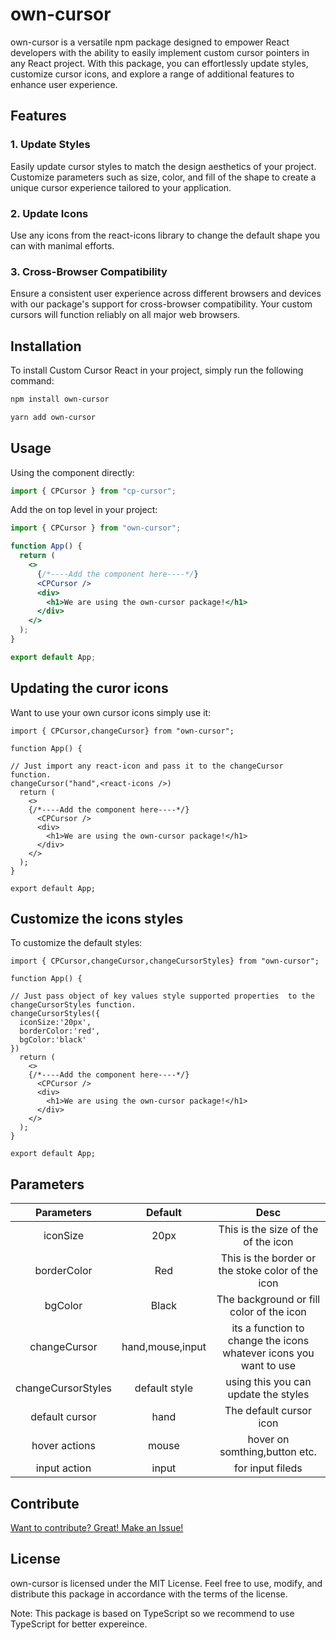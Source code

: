 # own-cursor

own-cursor is a versatile npm package designed to empower React developers with the ability to easily implement custom cursor pointers in any React project. With this package, you can effortlessly update styles, customize cursor icons, and explore a range of additional features to enhance user experience.

## Features

### 1. Update Styles

Easily update cursor styles to match the design aesthetics of your project. Customize parameters such as size, color, and fill of the shape to create a unique cursor experience tailored to your application.

### 2. Update Icons

Use any icons from the react-icons library to change the default shape you can with manimal efforts.

### 3. Cross-Browser Compatibility

Ensure a consistent user experience across different browsers and devices with our package's support for cross-browser compatibility. Your custom cursors will function reliably on all major web browsers.

## Installation

To install Custom Cursor React in your project, simply run the following command:

```bash
npm install own-cursor
```

```bash
yarn add own-cursor
```

## Usage

Using the component directly:

```jsx
import { CPCursor } from "cp-cursor";
```

Add the on top level in your project:

```jsx
import { CPCursor } from "own-cursor";

function App() {
  return (
    <>
      {/*----Add the component here----*/}
      <CPCursor />
      <div>
        <h1>We are using the own-cursor package!</h1>
      </div>
    </>
  );
}

export default App;
```

## Updating the curor icons

Want to use your own cursor icons simply use it:

```JSX
import { CPCursor,changeCursor} from "own-cursor";

function App() {

// Just import any react-icon and pass it to the changeCursor function.
changeCursor("hand",<react-icons />)
  return (
    <>
    {/*----Add the component here----*/}
      <CPCursor />
      <div>
        <h1>We are using the own-cursor package!</h1>
      </div>
    </>
  );
}

export default App;
```

## Customize the icons styles

To customize the default styles:

```JSX
import { CPCursor,changeCursor,changeCursorStyles} from "own-cursor";

function App() {

// Just pass object of key values style supported properties  to the changeCursorStyles function.
changeCursorStyles({
  iconSize:'20px',
  borderColor:'red',
  bgColor:'black'
})
  return (
    <>
    {/*----Add the component here----*/}
      <CPCursor />
      <div>
        <h1>We are using the own-cursor package!</h1>
      </div>
    </>
  );
}

export default App;
```

## Parameters

| Parameters| Default  | Desc|
| :-----: | :-: | :-: |
| iconSize | 20px | This is the size of the of the icon |
| borderColor | Red | This is the border or the stoke color of the icon |
| bgColor | Black | The background or fill color of the icon |
|changeCursor| hand,mouse,input|its a function to change the icons whatever icons you want to use|
|changeCursorStyles|default style|using this you can update the styles|
|default cursor|hand|The default cursor icon|
|hover actions|mouse|hover on somthing,button etc.|
|input action|input|for input fileds|



## Contribute
[Want to contribute? Great! Make an Issue!](https://github.com/ibrartalab/cp-cursor)



## License

own-cursor is licensed under the MIT License. Feel free to use, modify, and distribute this package in accordance with the terms of the license.

Note: This package is based on TypeScript so we recommend to use TypeScript for better expereince.

